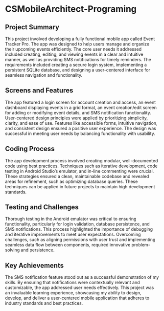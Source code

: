 # CSMobileArchitect-Programing

## Project Summary
This project involved developing a fully functional mobile app called Event Tracker Pro. The app was designed to help users manage and organize their upcoming events efficiently. The core user needs it addressed included creating, editing, and viewing events in a clear and intuitive manner, as well as providing SMS notifications for timely reminders. The requirements included creating a secure login system, implementing a persistent SQLite database, and designing a user-centered interface for seamless navigation and functionality.

## Screens and Features
The app featured a login screen for account creation and access, an event dashboard displaying events in a grid format, an event creation/edit screen for adding or modifying event details, and SMS notification functionality. User-centered design principles were applied by prioritizing simplicity, clarity, and ease of use. Features like accessible forms, intuitive navigation, and consistent design ensured a positive user experience. The design was successful in meeting user needs by balancing functionality with usability.

## Coding Process
The app development process involved creating modular, well-documented code using best practices. Techniques such as iterative development, code testing in Android Studio’s emulator, and in-line commenting were crucial. These strategies ensured a clean, maintainable codebase and revealed areas for refinement, such as optimizing database queries. These techniques can be applied in future projects to maintain high development standards.

## Testing and Challenges
Thorough testing in the Android emulator was critical to ensuring functionality, particularly for login validation, database persistence, and SMS notifications. This process highlighted the importance of debugging and iterative improvements to meet user expectations. Overcoming challenges, such as aligning permissions with user trust and implementing seamless data flow between components, required innovative problem-solving and persistence.

## Key Achievements
The SMS notification feature stood out as a successful demonstration of my skills. By ensuring that notifications were contextually relevant and customizable, the app addressed user needs effectively. This project was an invaluable learning experience, showcasing my ability to design, develop, and deliver a user-centered mobile application that adheres to industry standards and best practices.
